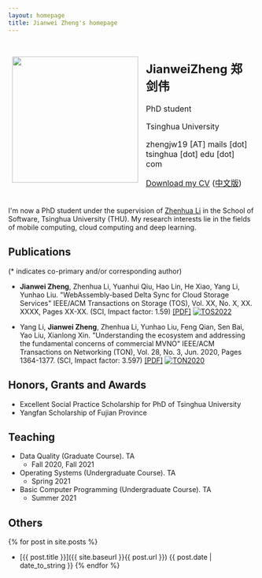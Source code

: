 ```yaml
---
layout: homepage
title: Jianwei Zheng's homepage
---
```


<table style="border-style:none">
<tbody style="border-style:hidden">
<tr>
  <td><img width="256px" src="{{site.baseurl}}/static/figure/jianweizheng.jpg"></td>
  <td>
    <h2>JianweiZheng 郑剑伟</h2>
    <p>PhD student</p>
    <p>Tsinghua University</p>
    <p>zhengjw19 [AT] mails [dot] tsinghua [dot] edu [dot] com</p>
    <p><a href="{{site.baseurl}}/static/files/jianweizheng_cv_en.pdf">Download my CV</a>
    (<a href="{{site.baseurl}}/static/files/jianweizheng_cv_zh.pdf">中文版</a>)</p>
  </td>

</tr>
</tbody>
</table>

I'm now a PhD student under the supervision of [Zhenhua Li](http://www.greenorbs.org/people/lzh/) in the School of Software, Tsinghua University (THU).
My research interests lie in the fields of mobile computing, cloud computing and deep learning.

    
## Publications

(* indicates co-primary and/or corresponding author)

- **Jianwei Zheng**, Zhenhua Li, Yuanhui Qiu, Hao Lin, He Xiao, Yang Li, Yunhao Liu. "WebAssembly-based Delta Sync for Cloud Storage Services" IEEE/ACM Transactions on Storage (TOS), Vol. XX, No. X, XX. XXXX, Pages XX-XX. (SCI, Impact factor: 1.59) [[PDF]]({{site.baseurl}}/static/files/WASM_based_delta_sync.pdf) [![TOS2022](https://img.shields.io/badge/TOS-2022-brightgreen.svg)](https://dl.acm.org/journal/tos)

- Yang Li, **Jianwei Zheng**, Zhenhua Li, Yunhao Liu, Feng Qian, Sen Bai, Yao Liu, Xianlong Xin. "Understanding the ecosystem and addressing the fundamental concerns of commercial MVNO" IEEE/ACM Transactions on Networking (TON), Vol. 28, No. 3, Jun. 2020, Pages 1364-1377. (SCI, Impact factor: 3.597) [[PDF]]({{site.baseurl}}/static/files/TON20_Xiaomi_MVNO.pdf) [![TON2020](https://img.shields.io/badge/TON-2020-brightgreen.svg)](https://dl.acm.org/journal/ton)

## Honors, Grants and Awards

+ Excellent Social Practice Scholarship for PhD of Tsinghua University
+ Yangfan Scholarship of Fujian Province

## Teaching

* Data Quality (Graduate Course). TA
    * Fall 2020, Fall 2021
* Operating Systems (Undergraduate Course). TA
    * Spring 2021
* Basic Computer Programming (Undergraduate Course). TA
    * Summer 2021

## Others

{% for post in site.posts %}
+ [{{ post.title }}]({{ site.baseurl }}{{ post.url }}) {{ post.date | date_to_string }}
{% endfor %}
